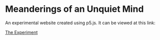 # Meanderings of an Unquiet Mind

An experimental website created using p5.js. It can be viewed at this link:

[The Experiment](https://bit.ly/338jU1C)
